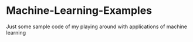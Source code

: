 # Machine-Learning-Examples
Just some sample code of my playing around with applications of machine learning
